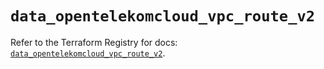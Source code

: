 # `data_opentelekomcloud_vpc_route_v2`

Refer to the Terraform Registry for docs: [`data_opentelekomcloud_vpc_route_v2`](https://registry.terraform.io/providers/opentelekomcloud/opentelekomcloud/1.36.46/docs/data-sources/vpc_route_v2).

